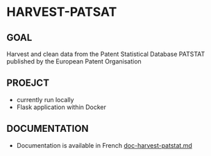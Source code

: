 # HARVEST-PATSAT

## GOAL
Harvest and clean data from the Patent Statistical Database PATSTAT published by the European Patent Organisation

## PROEJCT
- currently run locally
- Flask application within Docker

## DOCUMENTATION
- Documentation is available in French [doc-harvest-patstat.md](https://github.com/dataesr/harvest-patstat/blob/master/doc-harvest-patstat.md)
